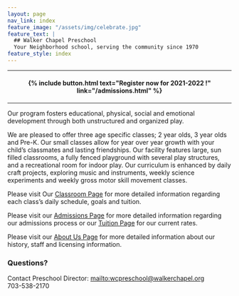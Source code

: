 ```yaml
---
layout: page
nav_link: index
feature_image: "/assets/img/celebrate.jpg"
feature_text: |
  ## Walker Chapel Preschool
  Your Neighborhood school, serving the community since 1970
feature_style: index
---
```


---

#### <center> {% include button.html text="Register now for 2021-2022 !" link="/admissions.html" %} 

---

Our program fosters educational, physical, social and emotional development through both unstructured and organized play.

We are pleased to offer three age specific classes; 2 year olds, 3 year olds and Pre-K.  Our small classes allow for year over year growth with your child’s classmates and lasting friendships.  Our facility features large, sun filled classrooms, a fully fenced playground with several play structures, and a recreational room for indoor play.  Our curriculum is enhanced by daily craft projects, exploring music and instruments, weekly science experiments and weekly gross motor skill movement classes.

Please visit Our [Classroom Page](/classroom.html) for more detailed information regarding each class’s daily schedule, goals and tuition.

Please visit our [Admissions Page](/admissions.html) for more detailed information regarding our admissions process or our [Tuition Page](/tuition.html) for our current rates.

Please visit our [About Us Page](about.html) for more detailed information about our history, staff and licensing information.

### Questions?

Contact Preschool Director: 
<mailto:wcpreschool@walkerchapel.org>  
703-538-2170

